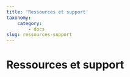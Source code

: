 ```yaml
---
title: 'Ressources et support'
taxonomy:
    category:
        - docs
slug: ressources-support
---
```


# Ressources et support